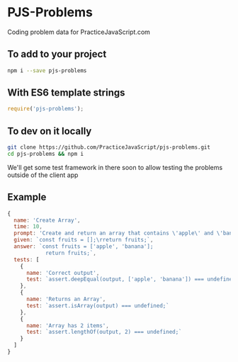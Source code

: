 # PJS-Problems
Coding problem data for PracticeJavaScript.com

## To add to your project
```bash
npm i --save pjs-problems
```

## With ES6 template strings
```js
require('pjs-problems');
```

## To dev on it locally
```bash
git clone https://github.com/PracticeJavaScript/pjs-problems.git
cd pjs-problems && npm i
```


We'll get some test framework in there soon to allow testing the
problems outside of the client app

## Example
```js
{
  name: 'Create Array',
  time: 10,
  prompt: 'Create and return an array that contains \'apple\' and \'banana\'',
  given: `const fruits = [];\rreturn fruits;`,
  answer: `const fruits = ['apple', 'banana'];
            return fruits;`,
  tests: [
    {
      name: 'Correct output',
      test: `assert.deepEqual(output, ['apple', 'banana']) === undefined;`
    },
    {
      name: 'Returns an Array',
      test: `assert.isArray(output) === undefined;`
    },
    {
      name: 'Array has 2 items',
      test: `assert.lengthOf(output, 2) === undefined;`
    }
  ]
}
```
